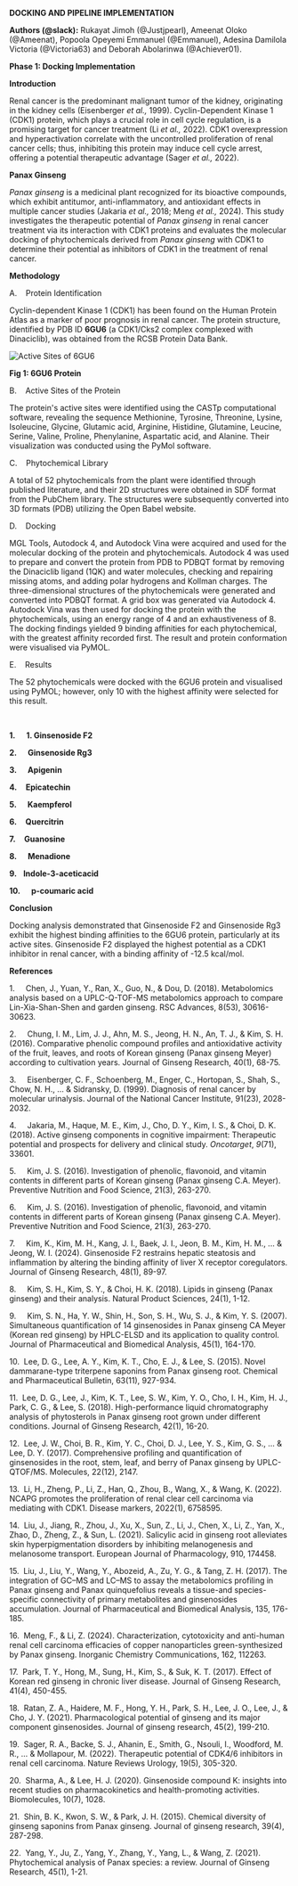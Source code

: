 **DOCKING AND PIPELINE IMPLEMENTATION**

**Authors (@slack):** Rukayat Jimoh (@Justjpearl), Ameenat Oloko (@Ameenat), Popoola Opeyemi Emmanuel (@Emmanuel), Adesina Damilola Victoria (@Victoria63) and Deborah Abolarinwa (@Achiever01).

**Phase 1: Docking Implementation**

**Introduction**

Renal cancer is the predominant malignant tumor of the kidney, originating in the kidney cells (Eisenberger _et al.,_ 1999). Cyclin-Dependent Kinase 1 (CDK1) protein, which plays a crucial role in cell cycle regulation, is a promising target for cancer treatment (Li _et al.,_ 2022). CDK1 overexpression and hyperactivation correlate with the uncontrolled proliferation of renal cancer cells; thus, inhibiting this protein may induce cell cycle arrest, offering a potential therapeutic advantage (Sager _et al.,_ 2022).

**Panax Ginseng**

_Panax ginseng_ is a medicinal plant recognized for its bioactive compounds, which exhibit antitumor, anti-inflammatory, and antioxidant effects in multiple cancer studies (Jakaria _et al.,_ 2018; Meng _et al.,_ 2024). This study investigates the therapeutic potential of _Panax ginseng_ in renal cancer treatment via its interaction with CDK1 proteins and evaluates the molecular docking of phytochemicals derived from _Panax ginseng_ with CDK1 to determine their potential as inhibitors of CDK1 in the treatment of renal cancer.

**Methodology**

A.    Protein Identification

Cyclin-dependent Kinase 1 (CDK1) has been found on the Human Protein Atlas as a marker of poor prognosis in renal cancer. The protein structure, identified by PDB ID **6GU6** (a CDK1/Cks2 complex complexed with Dinaciclib), was obtained from the RCSB Protein Data Bank.

![Active Sites of 6GU6](https://github.com/user-attachments/assets/76dd5526-c42f-44a5-aba4-804fb51e6463)

**Fig 1: 6GU6 Protein**

B.    Active Sites of the Protein

The protein's active sites were identified using the CASTp computational software, revealing the sequence Methionine, Tyrosine, Threonine, Lysine, Isoleucine, Glycine, Glutamic acid, Arginine, Histidine, Glutamine, Leucine, Serine, Valine, Proline, Phenylanine, Aspartatic acid, and Alanine. Their visualization was conducted using the PyMol software.

C.    Phytochemical Library

A total of 52 phytochemicals from the plant were identified through published literature, and their 2D structures were obtained in SDF format from the PubChem library. The structures were subsequently converted into 3D formats (PDB) utilizing the Open Babel website.

D.    Docking

MGL Tools, Autodock 4, and Autodock Vina were acquired and used for the molecular docking of the protein and phytochemicals. Autodock 4 was used to prepare and convert the protein from PDB to PDBQT format by removing the Dinaciclib ligand (1QK) and water molecules, checking and repairing missing atoms, and adding polar hydrogens and Kollman charges. The three-dimensional structures of the phytochemicals were generated and converted into PDBQT format. A grid box was generated via Autodock 4. Autodock Vina was then used for docking the protein with the phytochemicals, using an energy range of 4 and an exhaustiveness of 8. The docking findings yielded 9 binding affinities for each phytochemical, with the greatest affinity recorded first. The result and protein conformation were visualised via PyMOL.

E.    Results

The 52 phytochemicals were docked with the 6GU6 protein and visualised using PyMOL; however, only 10 with the highest affinity were selected for this result.

   

**1.**     **1\. Ginsenoside F2**

**2.**     **Ginsenoside Rg3**

**3.**     **Apigenin**

**4.**    **Epicatechin**

**5.**     **Kaempferol**

**6.**    **Quercitrin**

**7.**    **Guanosine**

**8.**     **Menadione**

**9.**   **Indole-3-aceticacid**

**10.**     **p-coumaric acid**


**Conclusion**

Docking analysis demonstrated that Ginsenoside F2 and Ginsenoside Rg3 exhibit the highest binding affinities to the 6GU6 protein, particularly at its active sites. Ginsenoside F2 displayed the highest potential as a CDK1 inhibitor in renal cancer, with a binding affinity of -12.5 kcal/mol.


**References**

1.     Chen, J., Yuan, Y., Ran, X., Guo, N., & Dou, D. (2018). Metabolomics analysis based on a UPLC-Q-TOF-MS metabolomics approach to compare Lin-Xia-Shan-Shen and garden ginseng. RSC Advances, 8(53), 30616-30623.

2.     Chung, I. M., Lim, J. J., Ahn, M. S., Jeong, H. N., An, T. J., & Kim, S. H. (2016). Comparative phenolic compound profiles and antioxidative activity of the fruit, leaves, and roots of Korean ginseng (Panax ginseng Meyer) according to cultivation years. Journal of Ginseng Research, 40(1), 68-75.

3.     Eisenberger, C. F., Schoenberg, M., Enger, C., Hortopan, S., Shah, S., Chow, N. H., ... & Sidransky, D. (1999). Diagnosis of renal cancer by molecular urinalysis. Journal of the National Cancer Institute, 91(23), 2028-2032.

4.     Jakaria, M., Haque, M. E., Kim, J., Cho, D. Y., Kim, I. S., & Choi, D. K. (2018). Active ginseng components in cognitive impairment: Therapeutic potential and prospects for delivery and clinical study. _Oncotarget_, _9_(71), 33601.

5.     Kim, J. S. (2016). Investigation of phenolic, flavonoid, and vitamin contents in different parts of Korean ginseng (Panax ginseng C.A. Meyer). Preventive Nutrition and Food Science, 21(3), 263-270.

6.     Kim, J. S. (2016). Investigation of phenolic, flavonoid, and vitamin contents in different parts of Korean ginseng (Panax ginseng C.A. Meyer). Preventive Nutrition and Food Science, 21(3), 263-270.

7.     Kim, K., Kim, M. H., Kang, J. I., Baek, J. I., Jeon, B. M., Kim, H. M., ... & Jeong, W. I. (2024). Ginsenoside F2 restrains hepatic steatosis and inflammation by altering the binding affinity of liver X receptor coregulators. Journal of Ginseng Research, 48(1), 89-97.

8.     Kim, S. H., Kim, S. Y., & Choi, H. K. (2018). Lipids in ginseng (Panax ginseng) and their analysis. Natural Product Sciences, 24(1), 1-12.

9.     Kim, S. N., Ha, Y. W., Shin, H., Son, S. H., Wu, S. J., & Kim, Y. S. (2007). Simultaneous quantification of 14 ginsenosides in Panax ginseng CA Meyer (Korean red ginseng) by HPLC-ELSD and its application to quality control. Journal of Pharmaceutical and Biomedical Analysis, 45(1), 164-170.

10.  Lee, D. G., Lee, A. Y., Kim, K. T., Cho, E. J., & Lee, S. (2015). Novel dammarane-type triterpene saponins from Panax ginseng root. Chemical and Pharmaceutical Bulletin, 63(11), 927-934.

11.  Lee, D. G., Lee, J., Kim, K. T., Lee, S. W., Kim, Y. O., Cho, I. H., Kim, H. J., Park, C. G., & Lee, S. (2018). High-performance liquid chromatography analysis of phytosterols in Panax ginseng root grown under different conditions. Journal of Ginseng Research, 42(1), 16-20.

12.  Lee, J. W., Choi, B. R., Kim, Y. C., Choi, D. J., Lee, Y. S., Kim, G. S., ... & Lee, D. Y. (2017). Comprehensive profiling and quantification of ginsenosides in the root, stem, leaf, and berry of Panax ginseng by UPLC-QTOF/MS. Molecules, 22(12), 2147.

13.  Li, H., Zheng, P., Li, Z., Han, Q., Zhou, B., Wang, X., & Wang, K. (2022). NCAPG promotes the proliferation of renal clear cell carcinoma via mediating with CDK1. Disease markers, 2022(1), 6758595.

14.  Liu, J., Jiang, R., Zhou, J., Xu, X., Sun, Z., Li, J., Chen, X., Li, Z., Yan, X., Zhao, D., Zheng, Z., & Sun, L. (2021). Salicylic acid in ginseng root alleviates skin hyperpigmentation disorders by inhibiting melanogenesis and melanosome transport. European Journal of Pharmacology, 910, 174458.

15.  Liu, J., Liu, Y., Wang, Y., Abozeid, A., Zu, Y. G., & Tang, Z. H. (2017). The integration of GC–MS and LC–MS to assay the metabolomics profiling in Panax ginseng and Panax quinquefolius reveals a tissue-and species-specific connectivity of primary metabolites and ginsenosides accumulation. Journal of Pharmaceutical and Biomedical Analysis, 135, 176-185.

16.  Meng, F., & Li, Z. (2024). Characterization, cytotoxicity and anti-human renal cell carcinoma efficacies of copper nanoparticles green-synthesized by Panax ginseng. Inorganic Chemistry Communications, 162, 112263.

17.  Park, T. Y., Hong, M., Sung, H., Kim, S., & Suk, K. T. (2017). Effect of Korean red ginseng in chronic liver disease. Journal of Ginseng Research, 41(4), 450-455.

18.  Ratan, Z. A., Haidere, M. F., Hong, Y. H., Park, S. H., Lee, J. O., Lee, J., & Cho, J. Y. (2021). Pharmacological potential of ginseng and its major component ginsenosides. Journal of ginseng research, 45(2), 199-210.

19.  Sager, R. A., Backe, S. J., Ahanin, E., Smith, G., Nsouli, I., Woodford, M. R., ... & Mollapour, M. (2022). Therapeutic potential of CDK4/6 inhibitors in renal cell carcinoma. Nature Reviews Urology, 19(5), 305-320.

20.  Sharma, A., & Lee, H. J. (2020). Ginsenoside compound K: insights into recent studies on pharmacokinetics and health-promoting activities. Biomolecules, 10(7), 1028.

21.  Shin, B. K., Kwon, S. W., & Park, J. H. (2015). Chemical diversity of ginseng saponins from Panax ginseng. Journal of ginseng research, 39(4), 287-298.

22.  Yang, Y., Ju, Z., Yang, Y., Zhang, Y., Yang, L., & Wang, Z. (2021). Phytochemical analysis of Panax species: a review. Journal of Ginseng Research, 45(1), 1-21.
